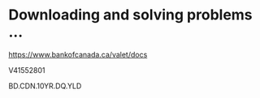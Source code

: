# Downloading and solving problems ...

<a href="https://www.bankofcanada.ca/valet/docs">https://www.bankofcanada.ca/valet/docs</a><br>

V41552801

BD.CDN.10YR.DQ.YLD




